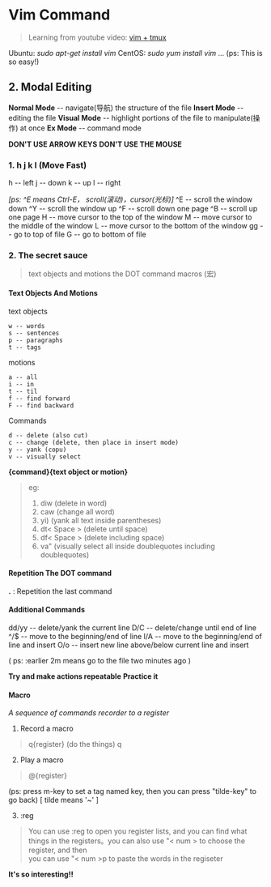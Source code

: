 # Vim Command
> Learning from youtube video: [vim + tmux](https://www.youtube.com/watch?v=5r6yzFEXajQ)

Ubuntu: *sudo apt-get install vim*
CentOS: *sudo yum install vim*
...
(ps: This is so easy!)

## 2. Modal Editing

**Normal Mode** -- navigate(导航) the structure of the file
**Insert Mode** -- editing the file
**Visual Mode** -- highlight portions of the file to manipulate(操作) at once
**Ex Mode**     -- command mode

**DON'T USE ARROW KEYS**
**DON'T USE THE MOUSE**

### 1. h j k l (Move Fast)
h -- left
j -- down
k -- up
l -- right

*[ps: ^E means Ctrl-E， scroll(滚动)，cursor(光标)]*
^E -- scroll the window down
^Y -- scroll the window up
^F -- scroll down one page
^B -- scroll up one page
H  -- move cursor to the top of the window
M  -- move cursor to the middle of the window
L  -- move cursor to the bottom of the window
gg -- go to top of file
G  -- go to bottom of file

### 2. The secret sauce
> text objects and motions
> the DOT command
> macros (宏)

#### Text Objects And Motions

text objects

    w -- words
    s -- sentences
    p -- paragraphs
    t -- tags 

motions

    a -- all
    i -- in
    t -- til
    f -- find forward
    F -- find backward

Commands

    d -- delete (also cut)
    c -- change (delete, then place in insert mode)
    y -- yank (copu)
    v -- visually select

**{command}{text object or motion}**
> eg:
>   1. diw (delete in word)
>   2. caw (change all word)
>   3. yi) (yank all text inside parentheses)
>   4. dt< Space >  (delete until space)
>   5. df< Space >  (delete including space)
>   6. va" (visually select all inside doublequotes including doublequotes)


#### Repetition The DOT command
**.** : Repetition the last command

#### Additional Commands
dd/yy -- delete/yank the current line
D/C   -- delete/change until end of line
^/$   -- move to the beginning/end of line
I/A   -- move to the beginning/end of line and insert
O/o   -- insert new line above/below current line and insert

( ps: :earlier 2m means go to the file two minutes ago )

**Try and make actions repeatable**
**Practice it**

#### Macro
*A sequence of commands recorder to a register*
1. Record a macro
> q{register}
> (do the things)
> q
2. Play a macro
> @{register}

(ps: press m-key to set a tag named key, then you can press "tilde-key" to go back) [ tilde means '~' ] 

3. :reg  
> You can use :reg to open you register lists, and you can find what things 
> in the registers。you can also use "< num > to choose the register, and then  
> you can use "< num >p to paste the words in the regiseter 

**It's so interesting!!** 

